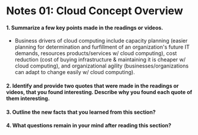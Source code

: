 # Notes 01: Cloud Concept Overview

#### 1. Summarize a few key points made in the readings or videos.
- Business drivers of cloud computing include capacity planning (easier planning for determination and furfillment of an organization's future IT demands, resources products/services w/ cloud computing), cost reduction (cost of buying infrastructure & maintaining it is cheaper w/ cloud computing), and organizational agility (businesses/organizations can adapt to change easily w/ cloud computing).

#### 2. Identify and provide two quotes that were made in the readings or videos, that you found interesting. Describe why you found each quote of them interesting.

#### 3. Outline the new facts that you learned from this section?

#### 4. What questions remain in your mind after reading this section?
